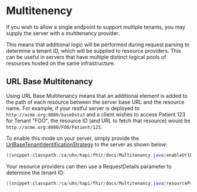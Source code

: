 # Multitenency

If you wish to allow a single endpoint to support multiple tenants, you may supply the server with a multitenancy provider.

This means that additional logic will be performed during request parsing to determine a tenant ID, which will be supplied to resource providers. This can be useful in servers that have	multiple distinct logical pools of resources hosted on the same infrastructure.

## URL Base Multitenancy

Using URL Base Multitenancy means that an additional element is added to the path of each resource between the server base	URL and the resource name. For example, if your restful server is deployed to `http://acme.org:8080/baseDstu3` and a client wishes to access Patient 123 for Tenant "FOO", the	resource ID (and URL to fetch that resource) would be `http://acme.org:8080/FOO/Patient/123`.

To enable this mode on your server, simply provide the [UrlBaseTenantIdentificationStrategy](/apidocs/hapi-fhir-server/ca/uhn/fhir/rest/server/tenant/UrlBaseTenantIdentificationStrategy.html) to the server as shown below:

```java
{{snippet:classpath:/ca/uhn/hapi/fhir/docs/Multitenancy.java|enableUrlBaseTenantIdentificationStrategy}}
```

Your resource providers can then use a RequestDetails parameter to determine the tenant ID:

```java
{{snippet:classpath:/ca/uhn/hapi/fhir/docs/Multitenancy.java|resourceProvider}}
```

